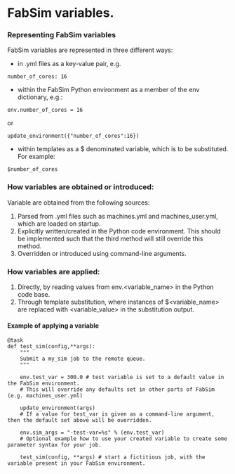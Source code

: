 # FabSim variables.

### Representing FabSim variables

FabSim variables are represented in three different ways:

* in .yml files as a key-value pair, e.g.
```
number_of_cores: 16
```

* within the FabSim Python environment as a member of the env dictionary, e.g.:
```
env.number_of_cores = 16
```
or
```
update_environment({"number_of_cores":16})
```

* within templates as a $ denominated variable, which is to be substituted. For example:
```
$number_of_cores
```
### How variables are obtained or introduced:

Variable are obtained from the following sources:
1. Parsed from .yml files such as machines.yml and machines_user.yml, which are loaded on startup.
2. Explicitly written/created in the Python code environment. This should be implemented such that the third method will still override this method.
3. Overridden or introduced using command-line arguments.

### How variables are applied:
1. Directly, by reading values from env.<variable_name> in the Python code base.
2. Through template substitution, where instances of $<variable_name> are replaced with <variable_value> in the substitution output.

#### Example of applying a variable 

```
@task
def test_sim(config,**args):
    """
    Submit a my_sim job to the remote queue.
    """
    
    env.test_var = 300.0 # test variable is set to a default value in the FabSim environment. 
    # This will override any defaults set in other parts of FabSim (e.g. machines_user.yml)

    update_environment(args) 
    # If a value for test_var is given as a command-line argument, then the default set above will be overridden.

    env.sim_args = "-test-var=%s" % (env.test_var) 
    # Optional example how to use your created variable to create some parameter syntax for your job.

    test_sim(config, **args) # start a fictitious job, with the variable present in your FabSim environment.
```
